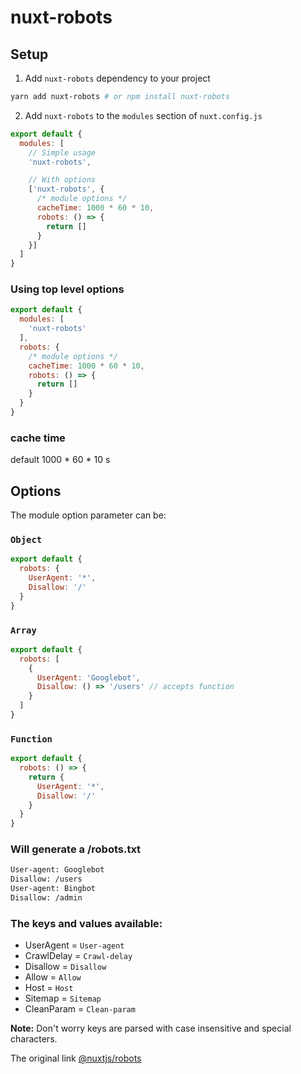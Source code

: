 # nuxt-robots

## Setup

1. Add `nuxt-robots` dependency to your project

```bash
yarn add nuxt-robots # or npm install nuxt-robots
```

2. Add `nuxt-robots` to the `modules` section of `nuxt.config.js`

```js
export default {
  modules: [
    // Simple usage
    'nuxt-robots',

    // With options
    ['nuxt-robots', { 
      /* module options */
      cacheTime: 1000 * 60 * 10,
      robots: () => {
        return []
      }
    }]
  ]
}
```

### Using top level options

```js
export default {
  modules: [
    'nuxt-robots'
  ],
  robots: {
    /* module options */
    cacheTime: 1000 * 60 * 10,
    robots: () => {
      return []
    }
  }
}
```
### cache time

default 1000 * 60 * 10 s

## Options

The module option parameter can be:

### `Object`

```js
export default {
  robots: {
    UserAgent: '*',
    Disallow: '/'
  }
}
```

### `Array`

```js
export default {
  robots: [
    {
      UserAgent: 'Googlebot',
      Disallow: () => '/users' // accepts function
    }
  ]
}
```

### `Function`

```js
export default {
  robots: () => {
    return {
      UserAgent: '*',
      Disallow: '/'
    }
  }
}
```

### Will generate a /robots.txt

```bash
User-agent: Googlebot
Disallow: /users
User-agent: Bingbot
Disallow: /admin
```

### The keys and values available:

- UserAgent = `User-agent`
- CrawlDelay = `Crawl-delay`
- Disallow = `Disallow`
- Allow = `Allow`
- Host = `Host`
- Sitemap = `Sitemap`
- CleanParam = `Clean-param`

**Note:** Don't worry keys are parsed with case insensitive and special characters.

The original link [@nuxtjs/robots](https://github.com/wusongliang/robots-module)
